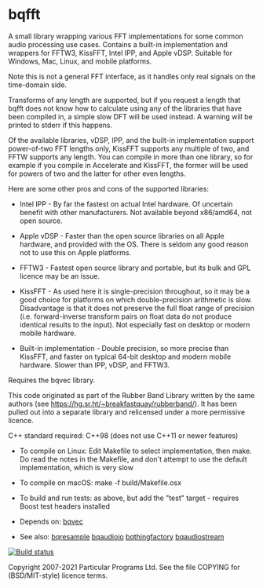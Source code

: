 
bqfft
=====

A small library wrapping various FFT implementations for some common
audio processing use cases. Contains a built-in implementation and
wrappers for FFTW3, KissFFT, Intel IPP, and Apple vDSP. Suitable for
Windows, Mac, Linux, and mobile platforms.

Note this is not a general FFT interface, as it handles only real
signals on the time-domain side.

Transforms of any length are supported, but if you request a length
that bqfft does not know how to calculate using any of the libraries
that have been compiled in, a simple slow DFT will be used instead. A
warning will be printed to stderr if this happens.

Of the available libraries, vDSP, IPP, and the built-in implementation
support power-of-two FFT lengths only, KissFFT supports any multiple
of two, and FFTW supports any length. You can compile in more than one
library, so for example if you compile in Accelerate and KissFFT, the
former will be used for powers of two and the latter for other even
lengths.

Here are some other pros and cons of the supported libraries:

 * Intel IPP - By far the fastest on actual Intel hardware. Of
   uncertain benefit with other manufacturers. Not available beyond
   x86/amd64, not open source.

 * Apple vDSP - Faster than the open source libraries on all Apple
   hardware, and provided with the OS. There is seldom any good reason
   not to use this on Apple platforms.
 
 * FFTW3 - Fastest open source library and portable, but its bulk and
   GPL licence may be an issue.
 
 * KissFFT - As used here it is single-precision throughout, so it may
   be a good choice for platforms on which double-precision arithmetic
   is slow. Disadvantage is that it does not preserve the full float
   range of precision (i.e. forward-inverse transform pairs on float
   data do not produce identical results to the input). Not especially
   fast on desktop or modern mobile hardware.

 * Built-in implementation - Double precision, so more precise than
   KissFFT, and faster on typical 64-bit desktop and modern mobile
   hardware. Slower than IPP, vDSP, and FFTW3.

Requires the bqvec library.

This code originated as part of the Rubber Band Library written by the
same authors (see https://hg.sr.ht/~breakfastquay/rubberband/).
It has been pulled out into a separate library and relicensed under a
more permissive licence.

C++ standard required: C++98 (does not use C++11 or newer features)

 * To compile on Linux: Edit Makefile to select implementation, then make.
   Do read the notes in the Makefile, and don't attempt to use the default
   implementation, which is very slow
   
 * To compile on macOS: make -f build/Makefile.osx

 * To build and run tests: as above, but add the "test" target -
   requires Boost test headers installed

 * Depends on: [bqvec](https://hg.sr.ht/~breakfastquay/bqvec)

 * See also: [bqresample](https://hg.sr.ht/~breakfastquay/bqresample) [bqaudioio](https://hg.sr.ht/~breakfastquay/bqaudioio) [bqthingfactory](https://hg.sr.ht/~breakfastquay/bqthingfactory) [bqaudiostream](https://hg.sr.ht/~breakfastquay/bqaudiostream)

[![Build status](https://builds.sr.ht/~breakfastquay/bqfft.svg)](https://builds.sr.ht/~breakfastquay/bqfft?)

Copyright 2007-2021 Particular Programs Ltd. See the file COPYING for
(BSD/MIT-style) licence terms.
